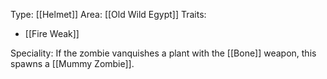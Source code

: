 Type: [[Helmet]]
Area: [[Old Wild Egypt]]
Traits:
- [[Fire Weak]]

Speciality: If the zombie vanquishes a plant with the [[Bone]] weapon, this spawns a [[Mummy Zombie]].